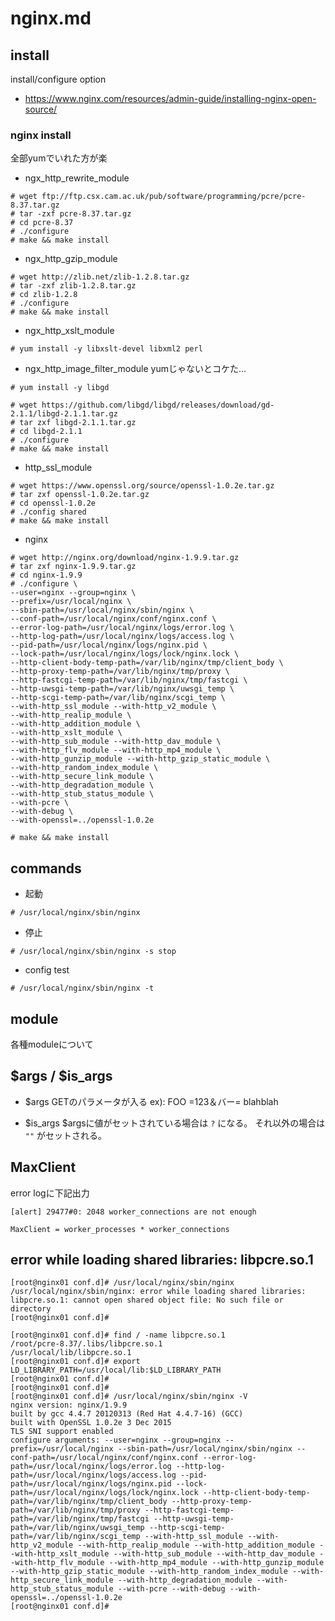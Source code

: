 # nginx.md

## install
install/configure option

- https://www.nginx.com/resources/admin-guide/installing-nginx-open-source/


### nginx install
全部yumでいれた方が楽


- ngx_http_rewrite_module

```
# wget ftp://ftp.csx.cam.ac.uk/pub/software/programming/pcre/pcre-8.37.tar.gz
# tar -zxf pcre-8.37.tar.gz
# cd pcre-8.37
# ./configure
# make && make install
```

- ngx_http_gzip_module

```
# wget http://zlib.net/zlib-1.2.8.tar.gz
# tar -zxf zlib-1.2.8.tar.gz
# cd zlib-1.2.8
# ./configure
# make && make install
```

- ngx_http_xslt_module

```
# yum install -y libxslt-devel libxml2 perl
```

- ngx_http_image_filter_module
yumじゃないとコケた…

```
# yum install -y libgd

# wget https://github.com/libgd/libgd/releases/download/gd-2.1.1/libgd-2.1.1.tar.gz
# tar zxf libgd-2.1.1.tar.gz
# cd libgd-2.1.1
# ./configure
# make && make install
```

- http_ssl_module

```
# wget https://www.openssl.org/source/openssl-1.0.2e.tar.gz
# tar zxf openssl-1.0.2e.tar.gz
# cd openssl-1.0.2e
# ./config shared
# make && make install
```

- nginx

```
# wget http://nginx.org/download/nginx-1.9.9.tar.gz
# tar zxf nginx-1.9.9.tar.gz
# cd nginx-1.9.9
# ./configure \
--user=nginx --group=nginx \
--prefix=/usr/local/nginx \
--sbin-path=/usr/local/nginx/sbin/nginx \
--conf-path=/usr/local/nginx/conf/nginx.conf \
--error-log-path=/usr/local/nginx/logs/error.log \
--http-log-path=/usr/local/nginx/logs/access.log \
--pid-path=/usr/local/nginx/logs/nginx.pid \
--lock-path=/usr/local/nginx/logs/lock/nginx.lock \
--http-client-body-temp-path=/var/lib/nginx/tmp/client_body \
--http-proxy-temp-path=/var/lib/nginx/tmp/proxy \
--http-fastcgi-temp-path=/var/lib/nginx/tmp/fastcgi \
--http-uwsgi-temp-path=/var/lib/nginx/uwsgi_temp \
--http-scgi-temp-path=/var/lib/nginx/scgi_temp \
--with-http_ssl_module --with-http_v2_module \
--with-http_realip_module \
--with-http_addition_module \
--with-http_xslt_module \
--with-http_sub_module --with-http_dav_module \
--with-http_flv_module --with-http_mp4_module \
--with-http_gunzip_module --with-http_gzip_static_module \
--with-http_random_index_module \
--with-http_secure_link_module \
--with-http_degradation_module \
--with-http_stub_status_module \
--with-pcre \
--with-debug \
--with-openssl=../openssl-1.0.2e

# make && make install
```

## commands

- 起動
```
# /usr/local/nginx/sbin/nginx
```

- 停止
```
# /usr/local/nginx/sbin/nginx -s stop
```

- config test
```
# /usr/local/nginx/sbin/nginx -t
```


## module
各種moduleについて

## $args / $is_args
- $args
GETのパラメータが入る
ex): FOO =123＆バー= blahblah

- $is_args
$argsに値がセットされている場合は `?` になる。
それ以外の場合は `""` がセットされる。

## MaxClient
error logに下記出力

```
[alert] 29477#0: 2048 worker_connections are not enough
```

`MaxClient = worker_processes * worker_connections`

## error while loading shared libraries: libpcre.so.1

```
[root@nginx01 conf.d]# /usr/local/nginx/sbin/nginx
/usr/local/nginx/sbin/nginx: error while loading shared libraries: libpcre.so.1: cannot open shared object file: No such file or directory
[root@nginx01 conf.d]#
```

```
[root@nginx01 conf.d]# find / -name libpcre.so.1
/root/pcre-8.37/.libs/libpcre.so.1
/usr/local/lib/libpcre.so.1
[root@nginx01 conf.d]# export LD_LIBRARY_PATH=/usr/local/lib:$LD_LIBRARY_PATH
[root@nginx01 conf.d]#
[root@nginx01 conf.d]#
[root@nginx01 conf.d]# /usr/local/nginx/sbin/nginx -V
nginx version: nginx/1.9.9
built by gcc 4.4.7 20120313 (Red Hat 4.4.7-16) (GCC)
built with OpenSSL 1.0.2e 3 Dec 2015
TLS SNI support enabled
configure arguments: --user=nginx --group=nginx --prefix=/usr/local/nginx --sbin-path=/usr/local/nginx/sbin/nginx --conf-path=/usr/local/nginx/conf/nginx.conf --error-log-path=/usr/local/nginx/logs/error.log --http-log-path=/usr/local/nginx/logs/access.log --pid-path=/usr/local/nginx/logs/nginx.pid --lock-path=/usr/local/nginx/logs/lock/nginx.lock --http-client-body-temp-path=/var/lib/nginx/tmp/client_body --http-proxy-temp-path=/var/lib/nginx/tmp/proxy --http-fastcgi-temp-path=/var/lib/nginx/tmp/fastcgi --http-uwsgi-temp-path=/var/lib/nginx/uwsgi_temp --http-scgi-temp-path=/var/lib/nginx/scgi_temp --with-http_ssl_module --with-http_v2_module --with-http_realip_module --with-http_addition_module --with-http_xslt_module --with-http_sub_module --with-http_dav_module --with-http_flv_module --with-http_mp4_module --with-http_gunzip_module --with-http_gzip_static_module --with-http_random_index_module --with-http_secure_link_module --with-http_degradation_module --with-http_stub_status_module --with-pcre --with-debug --with-openssl=../openssl-1.0.2e
[root@nginx01 conf.d]#
```

